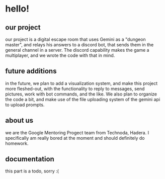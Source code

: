 # hello!
## our project
our project is a digital escape room that uses Gemini as a "dungeon master", and relays his answers to a discord bot, that sends them in the general channel in a server. The discord capability makes the game a multiplayer, and we wrote the code with that in mind.

## future additions
in the future, we plan to add a visualization system, and make this project more fleshed-out, with the functionality to reply to messages, send pictures, work with bot commands, and the like. 
We also plan to organize the code a bit, and make use of the file uploading system of the gemini api to upload prompts.

## about us
we are the Google Mentoring Progect team from Technoda, Hadera. I specifically am really bored at the moment and should definitely do homework.

## documentation
this part is a todo, sorry :(
